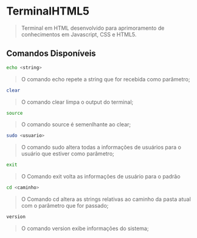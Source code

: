# TerminalHTML5

> Terminal em HTML desenvolvido para aprimoramento de conhecimentos em Javascript, CSS e HTML5. 

## Comandos Disponíveis
```sh
echo <string>
```
>O comando echo repete a string que for recebida como parâmetro;

```sh
clear
```
>O comando clear limpa o output do terminal;

```sh
source
```
>O comando source é semenlhante ao clear;

```sh
sudo <usuario>
```
>O comando sudo altera todas a informações de usuários para o usuário que estiver como parâmetro;

```sh
exit
```
>O Comando exit volta as informações de usuário para o padrão

```sh
cd <caminho>
```
>O Comando cd altera as strings relativas ao caminho da pasta atual com o parâmetro que for passado;

```sh
version
```
>O comando version exibe informações do sistema;